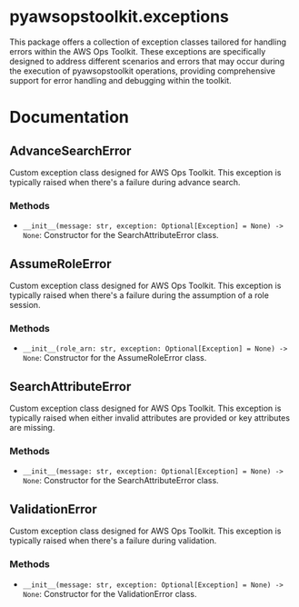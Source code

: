 # pyawsopstoolkit.exceptions

This package offers a collection of exception classes tailored for handling errors within the AWS Ops Toolkit. These
exceptions are specifically designed to address different scenarios and errors that may occur during the execution of
pyawsopstoolkit operations, providing comprehensive support for error handling and debugging within the toolkit.

# Documentation

## AdvanceSearchError

Custom exception class designed for AWS Ops Toolkit. This exception is typically raised when there's a failure during
advance search.

### Methods

- `__init__(message: str, exception: Optional[Exception] = None) -> None`: Constructor for the SearchAttributeError
  class.

## AssumeRoleError

Custom exception class designed for AWS Ops Toolkit. This exception is typically raised when there's a failure during
the assumption of a role session.

### Methods

- `__init__(role_arn: str, exception: Optional[Exception] = None) -> None`: Constructor for the AssumeRoleError class.

## SearchAttributeError

Custom exception class designed for AWS Ops Toolkit. This exception is typically raised when either invalid attributes
are provided or key attributes are missing.

### Methods

- `__init__(message: str, exception: Optional[Exception] = None) -> None`: Constructor for the SearchAttributeError
  class.

## ValidationError

Custom exception class designed for AWS Ops Toolkit. This exception is typically raised when there's a failure during
validation.

### Methods

- `__init__(message: str, exception: Optional[Exception] = None) -> None`: Constructor for the ValidationError class.